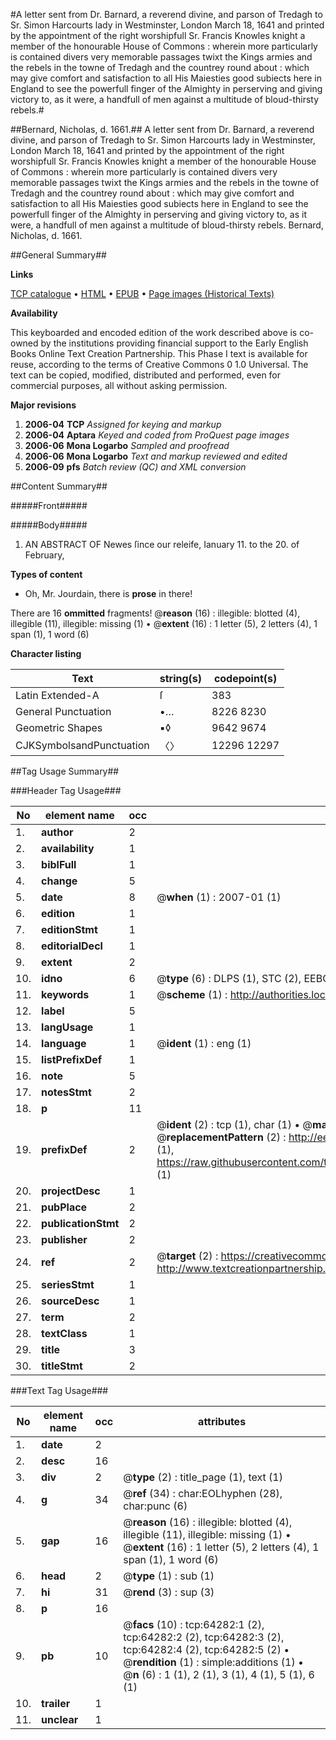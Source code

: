 #A letter sent from Dr. Barnard, a reverend divine, and parson of Tredagh to Sr. Simon Harcourts lady in Westminster, London March 18, 1641 and printed by the appointment of the right worshipfull Sr. Francis Knowles knight a member of the honourable House of Commons : wherein more particularly is contained divers very memorable passages twixt the Kings armies and the rebels in the towne of Tredagh and the countrey round about : which may give comfort and satisfaction to all His Maiesties good subiects here in England to see the powerfull finger of the Almighty in perserving and giving victory to, as it were, a handfull of men against a multitude of bloud-thirsty rebels.#

##Bernard, Nicholas, d. 1661.##
A letter sent from Dr. Barnard, a reverend divine, and parson of Tredagh to Sr. Simon Harcourts lady in Westminster, London March 18, 1641 and printed by the appointment of the right worshipfull Sr. Francis Knowles knight a member of the honourable House of Commons : wherein more particularly is contained divers very memorable passages twixt the Kings armies and the rebels in the towne of Tredagh and the countrey round about : which may give comfort and satisfaction to all His Maiesties good subiects here in England to see the powerfull finger of the Almighty in perserving and giving victory to, as it were, a handfull of men against a multitude of bloud-thirsty rebels.
Bernard, Nicholas, d. 1661.

##General Summary##

**Links**

[TCP catalogue](http://www.ota.ox.ac.uk/tcp/)  • 
[HTML](http://tei.it.ox.ac.uk/tcp/Texts-HTML/free/A27/A27496.html)  • 
[EPUB](http://tei.it.ox.ac.uk/tcp/Texts-EPUB/free/A27/A27496.epub) • 
[Page images (Historical Texts)](https://data.historicaltexts.jisc.ac.uk/view?pubId=eebo-12607777e&pageId=eebo-12607777e-64282-1)

**Availability**

This keyboarded and encoded edition of the
	       work described above is co-owned by the institutions
	       providing financial support to the Early English Books
	       Online Text Creation Partnership. This Phase I text is
	       available for reuse, according to the terms of Creative
	       Commons 0 1.0 Universal. The text can be copied,
	       modified, distributed and performed, even for
	       commercial purposes, all without asking permission.

**Major revisions**

1. __2006-04__ __TCP__ *Assigned for keying and markup*
1. __2006-04__ __Aptara__ *Keyed and coded from ProQuest page images*
1. __2006-06__ __Mona Logarbo__ *Sampled and proofread*
1. __2006-06__ __Mona Logarbo__ *Text and markup reviewed and edited*
1. __2006-09__ __pfs__ *Batch review (QC) and XML conversion*

##Content Summary##

#####Front#####

#####Body#####

1. AN ABSTRACT OF
Newes ſince our releife, Ianuary 11.
to the 20. of February,

**Types of content**

  * Oh, Mr. Jourdain, there is **prose** in there!

There are 16 **ommitted** fragments! 
 @__reason__ (16) : illegible: blotted (4), illegible (11), illegible: missing (1)  •  @__extent__ (16) : 1 letter (5), 2 letters (4), 1 span (1), 1 word (6)

**Character listing**


|Text|string(s)|codepoint(s)|
|---|---|---|
|Latin Extended-A|ſ|383|
|General Punctuation|•…|8226 8230|
|Geometric Shapes|▪◊|9642 9674|
|CJKSymbolsandPunctuation|〈〉|12296 12297|

##Tag Usage Summary##

###Header Tag Usage###

|No|element name|occ|attributes|
|---|---|---|---|
|1.|__author__|2||
|2.|__availability__|1||
|3.|__biblFull__|1||
|4.|__change__|5||
|5.|__date__|8| @__when__ (1) : 2007-01 (1)|
|6.|__edition__|1||
|7.|__editionStmt__|1||
|8.|__editorialDecl__|1||
|9.|__extent__|2||
|10.|__idno__|6| @__type__ (6) : DLPS (1), STC (2), EEBO-CITATION (1), OCLC (1), VID (1)|
|11.|__keywords__|1| @__scheme__ (1) : http://authorities.loc.gov/ (1)|
|12.|__label__|5||
|13.|__langUsage__|1||
|14.|__language__|1| @__ident__ (1) : eng (1)|
|15.|__listPrefixDef__|1||
|16.|__note__|5||
|17.|__notesStmt__|2||
|18.|__p__|11||
|19.|__prefixDef__|2| @__ident__ (2) : tcp (1), char (1)  •  @__matchPattern__ (2) : ([0-9\-]+):([0-9IVX]+) (1), (.+) (1)  •  @__replacementPattern__ (2) : http://eebo.chadwyck.com/downloadtiff?vid=$1&page=$2 (1), https://raw.githubusercontent.com/textcreationpartnership/Texts/master/tcpchars.xml#$1 (1)|
|20.|__projectDesc__|1||
|21.|__pubPlace__|2||
|22.|__publicationStmt__|2||
|23.|__publisher__|2||
|24.|__ref__|2| @__target__ (2) : https://creativecommons.org/publicdomain/zero/1.0/ (1), http://www.textcreationpartnership.org/docs/. (1)|
|25.|__seriesStmt__|1||
|26.|__sourceDesc__|1||
|27.|__term__|2||
|28.|__textClass__|1||
|29.|__title__|3||
|30.|__titleStmt__|2||


###Text Tag Usage###

|No|element name|occ|attributes|
|---|---|---|---|
|1.|__date__|2||
|2.|__desc__|16||
|3.|__div__|2| @__type__ (2) : title_page (1), text (1)|
|4.|__g__|34| @__ref__ (34) : char:EOLhyphen (28), char:punc (6)|
|5.|__gap__|16| @__reason__ (16) : illegible: blotted (4), illegible (11), illegible: missing (1)  •  @__extent__ (16) : 1 letter (5), 2 letters (4), 1 span (1), 1 word (6)|
|6.|__head__|2| @__type__ (1) : sub (1)|
|7.|__hi__|31| @__rend__ (3) : sup (3)|
|8.|__p__|16||
|9.|__pb__|10| @__facs__ (10) : tcp:64282:1 (2), tcp:64282:2 (2), tcp:64282:3 (2), tcp:64282:4 (2), tcp:64282:5 (2)  •  @__rendition__ (1) : simple:additions (1)  •  @__n__ (6) : 1 (1), 2 (1), 3 (1), 4 (1), 5 (1), 6 (1)|
|10.|__trailer__|1||
|11.|__unclear__|1||
